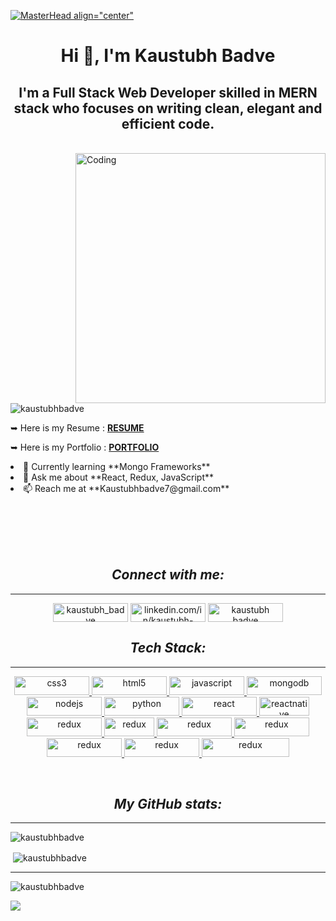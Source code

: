 [![MasterHead align="center"](https://retool.com/blog/content/images/2022/02/gotchas-git-github-banner-1.png)](https://rishavchanda.io)


<h1 align="center" allignitem="center">Hi 👋, I'm Kaustubh Badve</h1>
<h2 align="center">I'm a Full Stack Web Developer skilled in MERN stack who focuses on writing clean, elegant and efficient code.</h2>
<br/>
<img align="right" alt="Coding" width="400" src="https://cdn.sanity.io/images/ordgikwe/production/a830c5182852e35bcd0dc07b90122f07ecd15f48-700x525.gif?w=700&h=525&auto=format">

<p align="left"> <img src="https://komarev.com/ghpvc/?username=kaustubhbadve&label=Profile%20views&color=0e75b6&style=flat" alt="kaustubhbadve" /> </p>

<p align="left"> 

 ➥ Here is my Resume : <a href="https://drive.google.com/file/d/1-fU5OfFeXUZjBUWMjeeoawAyJrbkS8qa/view?usp=sharing">**RESUME**</a>
 
 ➥ Here is my Portfolio : <a href="https://kaustubhbadveportfolio.netlify.app/">**PORTFOLIO**</a>

 <li>🌱 Currently learning **Mongo Frameworks**</li>

 <li>💬 Ask me about **React, Redux, JavaScript**</li>

 <li> 📫 Reach me at **Kaustubhbadve7@gmail.com**</li>
 
<br><br><br><br>
<h2 align="center"><i>Connect with me:</i></h2>
<hr>
<p align="center">
<a href="https://twitter.com/kaustubh_badve" target="blank"><img align="center" src="https://camo.githubusercontent.com/5d03c86f6a75f7cbe80d135d9162fbf6dc46a31253cf30a8e9bb8279b4d574d3/68747470733a2f2f696d672e736869656c64732e696f2f62616467652f547769747465722d3144413146323f7374796c653d666f722d7468652d6261646765266c6f676f3d74776974746572266c6f676f436f6c6f723d7768697465" alt="kaustubh_badve"  height="30" width="120" /></a>
<a href="https://linkedin.com/in/linkedin.com/in/kaustubh-badve-457913169" target="blank"><img align="center" src="https://camo.githubusercontent.com/a80d00f23720d0bc9f55481cfcd77ab79e141606829cf16ec43f8cacc7741e46/68747470733a2f2f696d672e736869656c64732e696f2f62616467652f4c696e6b6564496e2d3030373742353f7374796c653d666f722d7468652d6261646765266c6f676f3d6c696e6b6564696e266c6f676f436f6c6f723d7768697465" alt="linkedin.com/in/kaustubh-badve-457913169" height="30" width="120" /></a>
<a href="https://kaustubhbadveportfolio.netlify.app/" target="blank"><img align="center" src="https://camo.githubusercontent.com/56e6045a9403c591ff7c6a997edcd1566597519fa8b8e1129b4919bf10b5c2bd/68747470733a2f2f696d672e736869656c64732e696f2f62616467652f506f7274666f6c696f2d3138413330333f7374796c653d666f722d7468652d6261646765266c6f676f3d696f6e6963266c6f676f436f6c6f723d7768697465" alt="kaustubh badve" height="30" width="120" /></a>
</p>

<h2 align="center"><i>Tech Stack:</i></h2>
<hr>
<p color="black" align="center"> <a href="https://www.w3schools.com/css/" target="_blank" rel="noreferrer" margin-right="80"> <img src="https://camo.githubusercontent.com/d63d473e728e20a286d22bb2226a7bf45a2b9ac6c72c59c0e61e9730bfe4168c/68747470733a2f2f696d672e736869656c64732e696f2f62616467652f48544d4c352d4533344632363f7374796c653d666f722d7468652d6261646765266c6f676f3d68746d6c35266c6f676f436f6c6f723d7768697465" alt="css3" width="120" height="30"/> </a> <a href="https://www.w3.org/html/" target="_blank" rel="noreferrer"> <img src="https://camo.githubusercontent.com/3a0f693cfa032ea4404e8e02d485599bd0d192282b921026e89d271aaa3d7565/68747470733a2f2f696d672e736869656c64732e696f2f62616467652f435353332d3135373242363f7374796c653d666f722d7468652d6261646765266c6f676f3d63737333266c6f676f436f6c6f723d7768697465" alt="html5" width="120" height="30"/> </a> <a href="https://developer.mozilla.org/en-US/docs/Web/JavaScript" target="_blank" rel="noreferrer"> <img src="https://camo.githubusercontent.com/b13ed67c809178963ce9d538175b02649800772be1ce0cb02da5879e5614e236/68747470733a2f2f696d672e736869656c64732e696f2f62616467652f426f6f7473747261702d3536334437433f7374796c653d666f722d7468652d6261646765266c6f676f3d626f6f747374726170266c6f676f436f6c6f723d7768697465" alt="javascript" width="120" height="30"/> </a> <a href="https://www.mongodb.com/" target="_blank" rel="noreferrer"> <img src="https://camo.githubusercontent.com/93c855ae825c1757f3426f05a05f4949d3b786c5b22d0edb53143a9e8f8499f6/68747470733a2f2f696d672e736869656c64732e696f2f62616467652f4a6176615363726970742d3332333333303f7374796c653d666f722d7468652d6261646765266c6f676f3d6a617661736372697074266c6f676f436f6c6f723d463744463145" alt="mongodb" width="120" height="30"/> </a> <a href="https://nodejs.org" target="_blank" rel="noreferrer"> <img src="https://camo.githubusercontent.com/a1eae878fdd3d1c1b687992ca74e5cac85f4b68e60a6efaa7bc8dc9883b71229/68747470733a2f2f696d672e736869656c64732e696f2f62616467652f4e6f64652e6a732d3333393933333f7374796c653d666f722d7468652d6261646765266c6f676f3d6e6f6465646f746a73266c6f676f436f6c6f723d7768697465" alt="nodejs" width="120" height="30"/> </a> <a href="https://www.python.org" target="_blank" rel="noreferrer"> <img src="https://camo.githubusercontent.com/7f73136d92799b19be179d1ed87b461120c35ed917c7d5ab59a7606209da7bd3/68747470733a2f2f696d672e736869656c64732e696f2f62616467652f457870726573732e6a732d3030303030303f7374796c653d666f722d7468652d6261646765266c6f676f3d65787072657373266c6f676f436f6c6f723d7768697465" alt="python" width="120" height="30"/> </a> <a href="https://reactjs.org/" target="_blank" rel="noreferrer"> <img src="https://camo.githubusercontent.com/72e92f69f36703548704a9eeda2a9889c2756b5e08f01a9aec6e658c148d014e/68747470733a2f2f696d672e736869656c64732e696f2f62616467652f4d6f6e676f44422d3445413934423f7374796c653d666f722d7468652d6261646765266c6f676f3d6d6f6e676f6462266c6f676f436f6c6f723d7768697465" alt="react" width="120" height="30"/> </a> <a href="https://reactnative.dev/" target="_blank" rel="noreferrer"> <img src="https://camo.githubusercontent.com/55037e0ff8e2c9df84ad631c3d0443a7316776ede7459a5872ccb336d7df2781/68747470733a2f2f696d672e736869656c64732e696f2f62616467652f6e706d2d4342333833373f7374796c653d666f722d7468652d6261646765266c6f676f3d6e706d266c6f676f436f6c6f723d7768697465" alt="reactnative" width="80" height="30"/> </a> <a href="https://redux.js.org" target="_blank" rel="noreferrer"> <img src="https://camo.githubusercontent.com/879423585ed087f3c973857c43ba7e7d84f52c993d2c937055726339fbf921d9/68747470733a2f2f696d672e736869656c64732e696f2f62616467652f506f73746d616e2d4646364333373f7374796c653d666f722d7468652d6261646765266c6f676f3d506f73746d616e266c6f676f436f6c6f723d7768697465" alt="redux" width="120" height="30"/> </a><a href="https://redux.js.org" target="_blank" rel="noreferrer"> <img src="https://camo.githubusercontent.com/85232e7b5095a716ed285b0b2150cc5b400a0bb602539912d26d312ea0b0d95b/68747470733a2f2f696d672e736869656c64732e696f2f62616467652f4769742d6634346432373f7374796c653d666f722d7468652d6261646765266c6f676f3d676974266c6f676f436f6c6f723d7768697465" alt="redux" width="80" height="30"/> </a>
<a href="https://redux.js.org" target="_blank" rel="noreferrer"> <img src="https://camo.githubusercontent.com/fbc3df79ffe1a99e482b154b29262ecbb10d6ee4ed22faa82683aa653d72c4e1/68747470733a2f2f696d672e736869656c64732e696f2f62616467652f4769744875622d3130303030303f7374796c653d666f722d7468652d6261646765266c6f676f3d676974687562266c6f676f436f6c6f723d7768697465" alt="redux" width="120" height="30"/> </a>
<a href="https://redux.js.org" target="_blank" rel="noreferrer"> <img src="https://camo.githubusercontent.com/268ac512e333b69600eb9773a8f80b7a251f4d6149642a50a551d4798183d621/68747470733a2f2f696d672e736869656c64732e696f2f62616467652f52656163742d3230323332413f7374796c653d666f722d7468652d6261646765266c6f676f3d7265616374266c6f676f436f6c6f723d363144414642" alt="redux" width="120" height="30"/> </a>
<a href="https://redux.js.org" target="_blank" rel="noreferrer"> <img src="https://camo.githubusercontent.com/6908bc5919e46cd787b8e5117f092f5ed37da82e8bd602e6339060ea0fff722c/68747470733a2f2f696d672e736869656c64732e696f2f62616467652f52656475782d3539334438383f7374796c653d666f722d7468652d6261646765266c6f676f3d7265647578266c6f676f436f6c6f723d7768697465" alt="redux" width="120" height="30"/> </a>
<a href="https://redux.js.org" target="_blank" rel="noreferrer"> <img src="https://camo.githubusercontent.com/5d58ae623237663dd0d209c197c95181d672cbc62ad322039de3c37f1647bcce/68747470733a2f2f696d672e736869656c64732e696f2f62616467652f4368616b726125323055492d3362633762643f7374796c653d666f722d7468652d6261646765266c6f676f3d6368616b72617569266c6f676f436f6c6f723d7768697465" alt="redux" width="120" height="30"/> </a>
<a href="https://redux.js.org" target="_blank" rel="noreferrer"> <img src="https://camo.githubusercontent.com/41326de293d3848e2ab0f29bf1680427128757fe6b586ceddf1097cb4eeb5ff7/68747470733a2f2f696d672e736869656c64732e696f2f62616467652f7374796c65642d2d636f6d706f6e656e74732d4442373039333f7374796c653d666f722d7468652d6261646765266c6f676f3d7374796c65642d636f6d706f6e656e7473266c6f676f436f6c6f723d7768697465" alt="redux" width="140" height="30"/> </a></p>
<br>

<h2 align="center"><i>My GitHub stats:</i></h2>
<hr>

<p><img align="center" src="https://github-readme-stats.vercel.app/api/top-langs?username=kaustubhbadve&show_icons=true&locale=en&layout=compact" alt="kaustubhbadve" /></p>


<p>&nbsp;<img align="center" src="https://github-readme-stats.vercel.app/api?username=kaustubhbadve&show_icons=true&locale=en" alt="kaustubhbadve" /></p>


<hr>
<p style="backgroundcolor: green"><img align="center" src="https://github-readme-streak-stats.herokuapp.com/?user=kaustubhbadve&" alt="kaustubhbadve" /></p>
<p><img src="https://raw.githubusercontent.com/Trilokia/Trilokia/379277808c61ef204768a61bbc5d25bc7798ccf1/bottom_header.svg"/></p>
